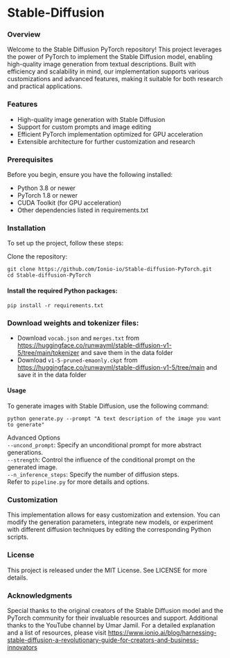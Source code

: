 # Stable-Diffusion
### Overview
Welcome to the Stable Diffusion PyTorch repository! This project leverages the power of PyTorch to implement the Stable Diffusion model, enabling high-quality image generation from textual descriptions. Built with efficiency and scalability in mind, our implementation supports various customizations and advanced features, making it suitable for both research and practical applications.

### Features
- High-quality image generation with Stable Diffusion
- Support for custom prompts and image editing
- Efficient PyTorch implementation optimized for GPU acceleration
- Extensible architecture for further customization and research
  
### Prerequisites
Before you begin, ensure you have the following installed:

- Python 3.8 or newer
- PyTorch 1.8 or newer
- CUDA Toolkit (for GPU acceleration)
- Other dependencies listed in requirements.txt
  
### Installation
To set up the project, follow these steps:<br>

Clone the repository:<br>

```
git clone https://github.com/Ionio-io/Stable-diffusion-PyTorch.git
cd Stable-diffusion-PyTorch
```
#### Install the required Python packages:

```
pip install -r requirements.txt
```

### Download weights and tokenizer files:
- Download `vocab.json` and `merges.txt` from https://huggingface.co/runwayml/stable-diffusion-v1-5/tree/main/tokenizer and save them in the data folder
- Download `v1-5-pruned-emaonly.ckpt` from https://huggingface.co/runwayml/stable-diffusion-v1-5/tree/main and save it in the data folder
  
#### Usage
To generate images with Stable Diffusion, use the following command:

```
python generate.py --prompt "A text description of the image you want to generate"
```

Advanced Options <br>
`--uncond_prompt`: Specify an unconditional prompt for more abstract generations. <br>
`--strength`: Control the influence of the conditional prompt on the generated image. <br>
`--n_inference_steps`: Specify the number of diffusion steps. <br>
Refer to `pipeline.py` for more details and options. <br>

### Customization
This implementation allows for easy customization and extension. You can modify the generation parameters, integrate new models, or experiment with different diffusion techniques by editing the corresponding Python scripts.

### License
This project is released under the MIT License. See LICENSE for more details.

### Acknowledgments
Special thanks to the original creators of the Stable Diffusion model and the PyTorch community for their invaluable resources and support. Additional thanks to the YouTube channel by Umar Jamil.
For a detailed explanation and a list of resources, please visit https://www.ionio.ai/blog/harnessing-stable-diffusion-a-revolutionary-guide-for-creators-and-business-innovators
